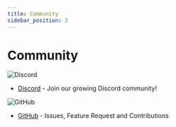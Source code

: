 ```yaml
---
title: Community
sidebar_position: 3
---
```


# Community

![Discord](https://img.shields.io/badge/Discord-%235865F2.svg?style=for-the-badge&logo=discord&logoColor=white)

- [Discord](https://discord.gg/FRn2prM3HW) - Join our growing Discord community!


![GitHub](https://img.shields.io/badge/github-%23121011.svg?style=for-the-badge&logo=github&logoColor=white)

- [GitHub](https://github.com/abayomi185/astrysk-packages/) - Issues, Feature Request and Contributions
